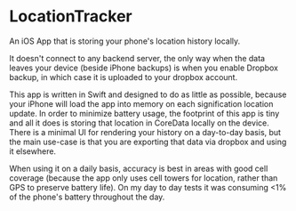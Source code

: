 # LocationTracker

An iOS App that is storing your phone's location history locally.

It doesn't connect to any backend server, the only way when the data leaves your device (beside iPhone backups) is when you enable Dropbox backup, in which case it is uploaded to your dropbox account.

This app is written in Swift and designed to do as little as possible, because your iPhone will load the app into memory on each signification location update. In order to minimize battery usage, the footprint of this app is tiny and all it does is storing that location in CoreData locally on the device. There is a minimal UI for rendering your history on a day-to-day basis, but the main use-case is that you are exporting that data via dropbox and using it elsewhere.

When using it on a daily basis, accuracy is best in areas with good cell coverage (because the app only uses cell towers for location, rather than GPS to preserve battery life). On my day to day tests it was consuming <1% of the phone's battery throughout the day.

